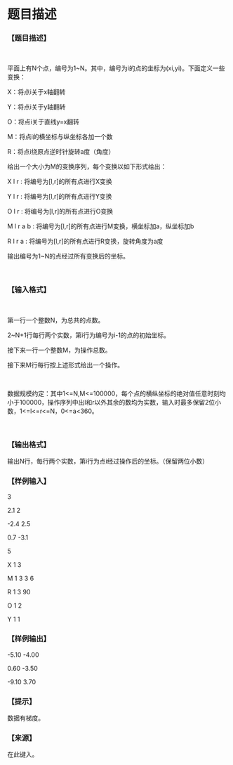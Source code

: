 # 题目描述


<h3>
【题目描述】
</h3>
<p>
<br/>
</p>
<p>
平面上有N个点，编号为1~N。其中，编号为i的点的坐标为(xi,yi)。下面定义一些变换：
</p>
<p>
X：将点i关于x轴翻转
</p>
<p>
Y：将点i关于y轴翻转
</p>
<p>
O：将点i关于直线y=x翻转
</p>
<p>
M：将点i的横坐标与纵坐标各加一个数
</p>
<p>
R：将点i绕原点逆时针旋转a度（角度）
</p>
<p>
给出一个大小为M的变换序列，每个变换以如下形式给出：
</p>
<p>
X l r : 将编号为[l,r]的所有点进行X变换
</p>
<p>
Y l r : 将编号为[l,r]的所有点进行Y变换
</p>
<p>
O l r : 将编号为[l,r]的所有点进行O变换
</p>
<p>
M l r a b : 将编号为[l,r]的所有点进行M变换，横坐标加a，纵坐标加b
</p>
<p>
R l r a : 将编号为[l,r]的所有点进行R变换，旋转角度为a度
</p>
<p>
输出编号为1~N的点经过所有变换后的坐标。
</p>
<p>
<br/>
</p>
<h3>
【输入格式】
</h3>
<p>
<br/>
</p>
<p>
第一行一个整数N，为总共的点数。
</p>
<p>
2~N+1行每行两个实数，第i行为编号为i-1的点的初始坐标。
</p>
<p>
接下来一行一个整数M，为操作总数。
</p>
<p>
接下来M行每行按上述形式给出一个操作。
</p>
<p>
<br/>
</p>
<p>
数据规模约定：其中1&lt;=N,M&lt;=100000，每个点的横纵坐标的绝对值任意时刻均小于100000，操作序列中出l和r以外其余的数均为实数，输入时最多保留2位小数，1&lt;=l&lt;=r&lt;=N，0&lt;=a&lt;360。
</p>
<p>
<br/>
</p>
<h3>
【输出格式】
</h3>
<p>
输出N行，每行两个实数，第i行为点i经过操作后的坐标。（保留两位小数）
</p>
<h3>
【样例输入】
</h3>
<p>
3
</p>
<p>
2.1 2
</p>
<p>
-2.4 2.5
</p>
<p>
0.7 -3.1
</p>
<p>
5
</p>
<p>
X 1 3
</p>
<p>
M 1 3 3 6
</p>
<p>
R 1 3 90
</p>
<p>
O 1 2
</p>
<p>
Y 1 1
</p>
<h3>
【样例输出】
</h3>
<p>
-5.10 -4.00
</p>
<p>
0.60 -3.50
</p>
<p>
-9.10 3.70
</p>
<h3>
【提示】
</h3>
<p>
数据有梯度。
</p>
<h3>
【来源】
</h3>
<p>
在此键入。
</p>
